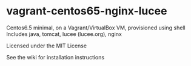 vagrant-centos65-nginx-lucee
======================

Centos6.5 minimal, on a Vagrant/VirtualBox VM, provisioned using shell
Includes java, tomcat, lucee (lucee.org), nginx

Licensed under the MIT License

See the wiki for installation instructions